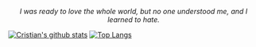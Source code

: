 <p align = "center"><i> I was ready to love the whole world, but no one understood me, and I learned to hate.</i></p>



<p align = "center">
  
[![Cristian's github stats](https://github-readme-stats.vercel.app/api?username=CristianBudeanu&count_private=true&show_icons=true&theme=radical&hide_rank=false)](https://github.com/CristianBudeanu/github-readme-stats)
[![Top Langs](https://github-readme-stats.vercel.app/api/top-langs/?username=CristianBudeanu)](https://github.com/anuraghazra/github-readme-stats)
</p>
